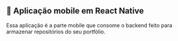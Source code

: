 ## :rocket: Aplicação mobile em React Native

Essa aplicação é a parte mobile que consome o backend feito para armazenar repositórios do seu portfólio.